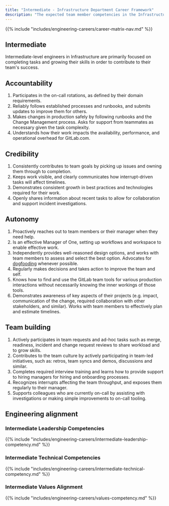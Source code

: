 ```yaml
---
title: "Intermediate - Infrastructure Department Career Framework"
description: "The expected team member competencies in the Infrastructure department at GitLab for the Intermediate job level."
---
```


{{% include "includes/engineering-careers/career-matrix-nav.md" %}}

## Intermediate

Intermediate-level engineers in Infrastructure are primarily focused on completing tasks and growing their skills in order to contribute to their team's success.

## Accountability

1. Participates in the on-call rotations, as defined by their domain requirements.
1. Reliably follows established processes and runbooks, and submits updates to improve them for others.
1. Makes changes in production safely by following runbooks and the Change Management process. Asks for support from teammates as necessary given the task complexity.
1. Understands how their work impacts the availability, performance, and operational overhead for GitLab.com.

## Credibility

1. Consistently contributes to team goals by picking up issues and owning them through to completion.
1. Keeps work visible, and clearly communicates how interrupt-driven tasks will affect timelines.
1. Demonstrates consistent growth in best practices and technologies required for their work.
1. Openly shares information about recent tasks to allow for collaboration and support incident investigations.

## Autonomy

1. Proactively reaches out to team members or their manager when they need help.
1. Is an effective Manager of One, setting up workflows and workspace to enable effective work.
1. Independently provides well-reasoned design options, and works with team members to assess and select the best option. Advocates for [dogfooding](/handbook/engineering/infrastructure/#dogfooding) whenever possible.
1. Regularly makes decisions and takes action to improve the team and self.
1. Knows how to find and use the GitLab team tools for various production interactions without necessarily knowing the inner workings of those tools.
1. Demonstrates awareness of key aspects of their projects (e.g. impact, communication of the change, required collaboration with other stakeholders, and similar). Works with team members to effectively plan and estimate timelines.

## Team building

1. Actively participates in team requests and ad-hoc tasks such as merge, readiness, incident and change request reviews to share workload and to grow skills.
1. Contributes to the team culture by actively participating in team-led initiatives, such as: retros, team syncs and demos, discussions and similar.
1. Completes required interview training and learns how to provide support to hiring managers for hiring and onboarding processes.
1. Recognizes interrupts affecting the team throughput, and exposes them regularly to their manager.
1. Supports colleagues who are currently on-call by assisting with investigations or making simple improvements to on-call tooling.

## Engineering alignment

### Intermediate Leadership Competencies

{{% include "includes/engineering-careers/intermediate-leadership-competency.md" %}}
  
### Intermediate Technical Competencies

{{% include "includes/engineering-careers/intermediate-technical-competency.md" %}}

### Intermediate Values Alignment

{{% include "includes/engineering-careers/values-competency.md" %}}
